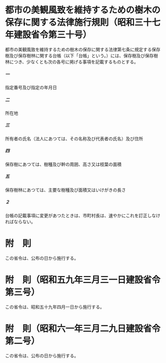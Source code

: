 # 都市の美観風致を維持するための樹木の保存に関する法律施行規則（昭和三十七年建設省令第三十号）
都市の美観風致を維持するための樹木の保存に関する法律第七条に規定する保存樹及び保存樹林に関する台帳（以下「台帳」という。）には、保存樹及び保存樹林につき、少なくとも次の各号に掲げる事項を記載するものとする。
##### 一
指定番号及び指定の年月日
##### 二
所在地
##### 三
所有者の氏名（法人にあつては、その名称及び代表者の氏名）及び住所
##### 四
保存樹にあつては、樹種及び幹の周囲、高さ又は枝葉の面積
##### 五
保存樹林にあつては、主要な樹種及び面積又はいけがきの長さ
##### ２
台帳の記載事項に変更があつたときは、市町村長は、速やかにこれを訂正しなければならない。
# 附　則
この省令は、公布の日から施行する。
# 附　則（昭和五九年三月三一日建設省令第三号）
この省令は、昭和五十九年四月一日から施行する。
# 附　則（昭和六一年三月二九日建設省令第二号）
この省令は、公布の日から施行する。
